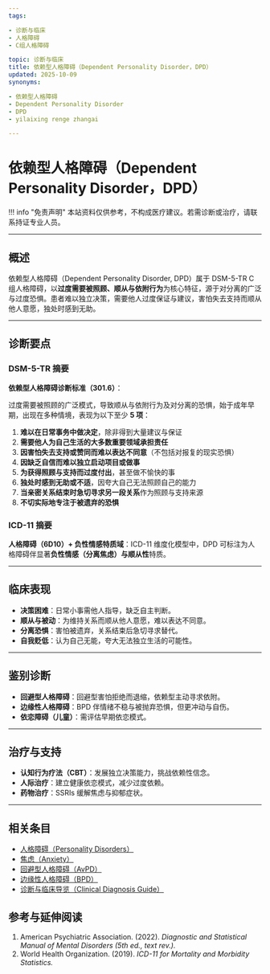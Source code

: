 ```yaml
---
tags:

- 诊断与临床
- 人格障碍
- C组人格障碍

topic: 诊断与临床
title: 依赖型人格障碍（Dependent Personality Disorder，DPD）
updated: 2025-10-09
synonyms:

- 依赖型人格障碍
- Dependent Personality Disorder
- DPD
- yilaixing renge zhangai

---
```


# 依赖型人格障碍（Dependent Personality Disorder，DPD）

!!! info "免责声明"
    本站资料仅供参考，不构成医疗建议。若需诊断或治疗，请联系持证专业人员。

---

## 概述

依赖型人格障碍（Dependent Personality Disorder, DPD）属于 DSM-5-TR C 组人格障碍，以**过度需要被照顾、顺从与依附行为**为核心特征，源于对分离的广泛与过度恐惧。患者难以独立决策，需要他人过度保证与建议，害怕失去支持而顺从他人意愿，独处时感到无助。

---

## 诊断要点

### DSM-5-TR 摘要

**依赖型人格障碍诊断标准（301.6）**：

过度需要被照顾的广泛模式，导致顺从与依附行为及对分离的恐惧，始于成年早期，出现在多种情境，表现为以下至少 **5 项**：

1. **难以在日常事务中做决定**，除非得到大量建议与保证
2. **需要他人为自己生活的大多数重要领域承担责任**
3. **因害怕失去支持或赞同而难以表达不同意**（不包括对报复的现实恐惧）
4. **因缺乏自信而难以独立启动项目或做事**
5. **为获得照顾与支持而过度付出**，甚至做不愉快的事
6. **独处时感到无助或不适**，因夸大自己无法照顾自己的能力
7. **当亲密关系结束时急切寻求另一段关系**作为照顾与支持来源
8. **不切实际地专注于被遗弃的恐惧**

### ICD-11 摘要

**人格障碍（6D10）+ 负性情感特质域**：ICD-11 维度化模型中，DPD 可标注为人格障碍伴显著**负性情感（分离焦虑）**与**顺从性**特质。

---

## 临床表现

- **决策困难**：日常小事需他人指导，缺乏自主判断。
- **顺从与被动**：为维持关系而顺从他人意愿，难以表达不同意。
- **分离恐惧**：害怕被遗弃，关系结束后急切寻求替代。
- **自我贬低**：认为自己无能，夸大无法独立生活的可能性。

---

## 鉴别诊断

- **回避型人格障碍**：回避型害怕拒绝而退缩，依赖型主动寻求依附。
- **边缘性人格障碍**：BPD 伴情绪不稳与被抛弃恐惧，但更冲动与自伤。
- **依恋障碍（儿童）**：需评估早期依恋模式。

---

## 治疗与支持

- **认知行为疗法（CBT）**：发展独立决策能力，挑战依赖性信念。
- **人际治疗**：建立健康依恋模式，减少过度依赖。
- **药物治疗**：SSRIs 缓解焦虑与抑郁症状。

---

## 相关条目

- [人格障碍（Personality Disorders）](Personality-Disorders.md)
- [焦虑（Anxiety）](Anxiety.md)
- [回避型人格障碍（AvPD）](Avoidant-Personality-Disorder-AvPD.md)
- [边缘性人格障碍（BPD）](Borderline-Personality-Disorder-BPD.md)
- [诊断与临床导览（Clinical Diagnosis Guide）](Clinical-Diagnosis-Guide.md)

## 参考与延伸阅读

1. American Psychiatric Association. (2022). *Diagnostic and Statistical Manual of Mental Disorders (5th ed., text rev.).*
2. World Health Organization. (2019). *ICD-11 for Mortality and Morbidity Statistics.*
